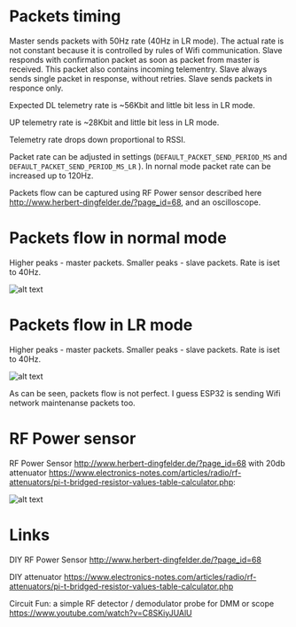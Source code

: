 # Packets timing

Master sends packets with 50Hz rate (40Hz in LR mode). The actual rate is not constant because it is controlled by rules of Wifi communication.
Slave responds with confirmation packet as soon as packet from master is received. This packet also contains incoming telementry.
Slave always sends single packet in response, without retries. Slave sends packets in responce only.


Expected DL telemetry rate is ~56Kbit and little bit less in LR mode.

UP telemetry rate is ~28Kbit and little bit less in LR mode.

Telemetry rate drops down proportional to RSSI.

Packet rate can be adjusted in settings (`DEFAULT_PACKET_SEND_PERIOD_MS` and `DEFAULT_PACKET_SEND_PERIOD_MS_LR` ). In nornal mode packet rate can be increased up to 120Hz.

Packets flow can be captured using RF Power sensor described here http://www.herbert-dingfelder.de/?page_id=68, and an oscilloscope. 

# Packets flow in normal mode 

Higher peaks - master packets. Smaller peaks - slave packets. Rate is iset to 40Hz.

![alt text](https://raw.githubusercontent.com/RomanLut/hx_espnow_rc/main/doc/rfpower/AKIP0022.jpg "Packets flow - normal")


# Packets flow in LR mode

Higher peaks - master packets. Smaller peaks - slave packets. Rate is iset to 40Hz.

![alt text](https://raw.githubusercontent.com/RomanLut/hx_espnow_rc/main/doc/rfpower/AKIP0019.jpg "Packets flow - LR")

As can be seen, packets flow is not perfect. I guess ESP32 is sending Wifi network maintenanse packets too.


# RF Power sensor

RF Power Sensor http://www.herbert-dingfelder.de/?page_id=68 with 20db attenuator https://www.electronics-notes.com/articles/radio/rf-attenuators/pi-t-bridged-resistor-values-table-calculator.php:

![alt text](https://raw.githubusercontent.com/RomanLut/hx_espnow_rc/main/doc/rfpower/rfpowersensor.jpg "RF Power Sensor")


# Links

DIY RF Power Sensor http://www.herbert-dingfelder.de/?page_id=68 

DIY attenuator https://www.electronics-notes.com/articles/radio/rf-attenuators/pi-t-bridged-resistor-values-table-calculator.php

Circuit Fun: a simple RF detector / demodulator probe for DMM or scope https://www.youtube.com/watch?v=C8SKiyJUAlU




